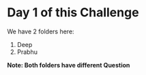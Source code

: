 # Day 1 of this Challenge
We have 2 folders here:
1. Deep
2. Prabhu

**Note: Both folders have different Question**
